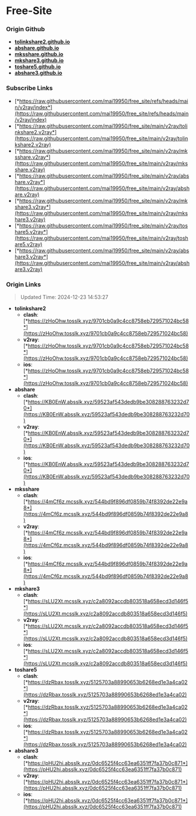 # Free-Site

### Origin Github

- [**tolinkshare2.github.io**](https://github.com/tolinkshare2/tolinkshare2.github.io)
- [**abshare.github.io**](https://github.com/abshare/abshare.github.io)
- [**mksshare.github.io**](https://github.com/mksshare/mksshare.github.io)
- [**mkshare3.github.io**](https://github.com/mkshare3/mkshare3.github.io)
- [**toshare5.github.io**](https://github.com/toshare5/toshare5.github.io)
- [**abshare3.github.io**](https://github.com/abshare3/abshare3.github.io)

### Subscribe Links

- [*https://raw.githubusercontent.com/mai19950/free_site/refs/heads/main/v2ray/index*](https://raw.githubusercontent.com/mai19950/free_site/refs/heads/main/v2ray/index)
- [*https://raw.githubusercontent.com/mai19950/free_site/main/v2ray/tolinkshare2.v2ray*](https://raw.githubusercontent.com/mai19950/free_site/main/v2ray/tolinkshare2.v2ray)
- [*https://raw.githubusercontent.com/mai19950/free_site/main/v2ray/mksshare.v2ray*](https://raw.githubusercontent.com/mai19950/free_site/main/v2ray/mksshare.v2ray)
- [*https://raw.githubusercontent.com/mai19950/free_site/main/v2ray/abshare.v2ray*](https://raw.githubusercontent.com/mai19950/free_site/main/v2ray/abshare.v2ray)
- [*https://raw.githubusercontent.com/mai19950/free_site/main/v2ray/mkshare3.v2ray*](https://raw.githubusercontent.com/mai19950/free_site/main/v2ray/mkshare3.v2ray)
- [*https://raw.githubusercontent.com/mai19950/free_site/main/v2ray/toshare5.v2ray*](https://raw.githubusercontent.com/mai19950/free_site/main/v2ray/toshare5.v2ray)
- [*https://raw.githubusercontent.com/mai19950/free_site/main/v2ray/abshare3.v2ray*](https://raw.githubusercontent.com/mai19950/free_site/main/v2ray/abshare3.v2ray)

### Origin Links

> Updated Time: 2024-12-23 14:53:27

- **tolinkshare2**
  - **clash**: [*https://zHoOhw.tosslk.xyz/9701cb0a9c4cc8758eb729571024bc58*](https://zHoOhw.tosslk.xyz/9701cb0a9c4cc8758eb729571024bc58)
  - **v2ray**: [*https://zHoOhw.tosslk.xyz/9701cb0a9c4cc8758eb729571024bc58*](https://zHoOhw.tosslk.xyz/9701cb0a9c4cc8758eb729571024bc58)
  - **ios**: [*https://zHoOhw.tosslk.xyz/9701cb0a9c4cc8758eb729571024bc58*](https://zHoOhw.tosslk.xyz/9701cb0a9c4cc8758eb729571024bc58)
- **abshare**
  - **clash**: [*https://KB0EnW.absslk.xyz/59523af543dedb9be308288763232d70*](https://KB0EnW.absslk.xyz/59523af543dedb9be308288763232d70)
  - **v2ray**: [*https://KB0EnW.absslk.xyz/59523af543dedb9be308288763232d70*](https://KB0EnW.absslk.xyz/59523af543dedb9be308288763232d70)
  - **ios**: [*https://KB0EnW.absslk.xyz/59523af543dedb9be308288763232d70*](https://KB0EnW.absslk.xyz/59523af543dedb9be308288763232d70)
- **mksshare**
  - **clash**: [*https://4mCf6z.mcsslk.xyz/544bd9f896df0859b74f8392de22e9a8*](https://4mCf6z.mcsslk.xyz/544bd9f896df0859b74f8392de22e9a8)
  - **v2ray**: [*https://4mCf6z.mcsslk.xyz/544bd9f896df0859b74f8392de22e9a8*](https://4mCf6z.mcsslk.xyz/544bd9f896df0859b74f8392de22e9a8)
  - **ios**: [*https://4mCf6z.mcsslk.xyz/544bd9f896df0859b74f8392de22e9a8*](https://4mCf6z.mcsslk.xyz/544bd9f896df0859b74f8392de22e9a8)
- **mkshare3**
  - **clash**: [*https://sLU2Xt.mcsslk.xyz/c2a8092accdb803518a658ecd3d146f5*](https://sLU2Xt.mcsslk.xyz/c2a8092accdb803518a658ecd3d146f5)
  - **v2ray**: [*https://sLU2Xt.mcsslk.xyz/c2a8092accdb803518a658ecd3d146f5*](https://sLU2Xt.mcsslk.xyz/c2a8092accdb803518a658ecd3d146f5)
  - **ios**: [*https://sLU2Xt.mcsslk.xyz/c2a8092accdb803518a658ecd3d146f5*](https://sLU2Xt.mcsslk.xyz/c2a8092accdb803518a658ecd3d146f5)
- **toshare5**
  - **clash**: [*https://dzRbax.tosslk.xyz/5125703a88990653b6268ed1e3a4ca02*](https://dzRbax.tosslk.xyz/5125703a88990653b6268ed1e3a4ca02)
  - **v2ray**: [*https://dzRbax.tosslk.xyz/5125703a88990653b6268ed1e3a4ca02*](https://dzRbax.tosslk.xyz/5125703a88990653b6268ed1e3a4ca02)
  - **ios**: [*https://dzRbax.tosslk.xyz/5125703a88990653b6268ed1e3a4ca02*](https://dzRbax.tosslk.xyz/5125703a88990653b6268ed1e3a4ca02)
- **abshare3**
  - **clash**: [*https://pHU2hi.absslk.xyz/0dc6525f4cc63ea6351ff7fa37b0c871*](https://pHU2hi.absslk.xyz/0dc6525f4cc63ea6351ff7fa37b0c871)
  - **v2ray**: [*https://pHU2hi.absslk.xyz/0dc6525f4cc63ea6351ff7fa37b0c871*](https://pHU2hi.absslk.xyz/0dc6525f4cc63ea6351ff7fa37b0c871)
  - **ios**: [*https://pHU2hi.absslk.xyz/0dc6525f4cc63ea6351ff7fa37b0c871*](https://pHU2hi.absslk.xyz/0dc6525f4cc63ea6351ff7fa37b0c871)
